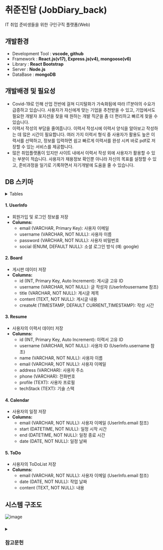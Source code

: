 # 취준진담 (JobDiary_back)
IT 취업 준비생들을 위한 구인구직 플랫폼(Web)

## 개발환경
* Development Tool : **vscode, github**
* Framework : **React.js(v17), Express.js(v4), mongoose(v6)**
* Library : **React Bootstrap**
* Server : **Node.js**
* DataBase : **mongoDB**

## 개발배경 및 필요성
* Covid-19로 인해 산업 전반에 걸쳐 디지털화가 가속화됨에 따라 IT분야의 수요가 급증하고 있습니다. 사용자가 자신에게 맞는 기업을 추천받을 수 있고, 기업에서도 필요한 개발자 포지션을 찾을 때 원하는 개발 직군을 좀 더 편리하고 빠르게 찾을 수 있습니다.
* 이력서 작성의 부담을 줄여줍니다. 이력서 작성시에 이력서 양식을 알아보고 작성하는 데 많은 시간이 필요합니다. 여러 가지 이력서 형식 중 사용자가 활용도 높은 이력서를 선택하고, 정보를 입력하면 쉽고 빠르게 이력서를 완성 시켜 바로 pdf로 저장할 수 있는 서비스를 제공합니다.
* 많은 취업플랫폼이 있지만 사이트 내에서 이력서 작성 외에 사용자가 활용할 수 있는 부분이 적습니다. 사용자가 채용정보 확인뿐 아니라 자신의 목표를 설정할 수 있고, 준비과정을 일기로 기록하면서 자기개발에 도움을 줄 수 있습니다.

## DB 스키마
<details><summary>Tables</summary>
![image](https://github.com/user-attachments/assets/7b40104c-8058-4cb1-9778-4870103dbd75)

</details>

#### 1. UserInfo
- 회원가입 및 로그인 정보를 저장
- **Columns:**
  - email (VARCHAR, Primary Key): 사용자 이메일
  - username (VARCHAR, NOT NULL): 사용자 이름
  - password (VARCHAR, NOT NULL): 사용자 비밀번호
  - social (ENUM, DEFAULT NULL): 소셜 로그인 방식 (예: google)
 
#### 2. Board
- 게시판 데이터 저장
- **Columns:**
 	- id (INT, Primary Key, Auto Increment): 게시글 고유 ID
	- username (VARCHAR, NOT NULL): 글 작성자 (UserInfousername 참조)
	- title (VARCHAR, NOT NULL): 게시글 제목
	- content (TEXT, NOT NULL): 게시글 내용
	- createAt (TIMESTAMP, DEFAULT CURRENT_TIMESTAMP): 작성 시간

#### 3. Resume
- 사용자의 이력서 데이터 저장
- **Columns:**
	- id (INT, Primary Key, Auto Increment): 이력서 고유 ID
	- username (VARCHAR, NOT NULL): 사용자 ID (UserInfo.username 참조)
	- name (VARCHAR, NOT NULL): 사용자 이름
	- email (VARCHAR, NOT NULL): 사용자 이메일
	- address (VARCHAR): 사용자 주소
	- phone (VARCHAR): 전화번호
	- profile (TEXT): 사용자 프로필
	- techStack (TEXT): 기술 스택

#### 4. Calendar
- 사용자의 일정 저장
- **Columns:**
	- email (VARCHAR, NOT NULL): 사용자 이메일 (UserInfo.email 참조)
	- start (DATETIME, NOT NULL): 일정 시작 시간
	- end (DATETIME, NOT NULL): 일정 종료 시간
	- date (DATE, NOT NULL): 일정 날짜

#### 5. ToDo
- 사용자의 ToDoList 저장
- **Columns:**
	- email (VARCHAR, NOT NULL): 사용자 이메일 (UserInfo.email 참조)
	- date (DATE, NOT NULL): 작업 날짜
	- content (TEXT, NOT NULL): 내용

## 시스템 구조도
![image](https://github.com/user-attachments/assets/e5ce3fde-0446-4071-9a68-a2c9adf10d7b)

### 
<details>
  <summary><h3>참고문헌</h3></summary>
    [1] 조현영, 『Node.js 교과서 개정 2판』, 길벗, 2020. <br/>
    [2] 점핏, “https://www.jumpit.co.kr/”, (최종 접속일: 2022.06.10.) <br/>
    [3] 원티드, “https://www.wanted.co.kr/”, (최종 접속일: 2022.06.10.) <br/>
    [4]“mongoDB Story 3: mongoDB 데이터 모델링”, “https://meetup.toast.com/posts/276”, (최종 접속일: 2022.04.01.)<br/>
    [5] 워크넷, “https://openapi.work.go.kr/opiMain.do/”, (최종 접속일: 2022.04.17.) <br/>
    [6] npm, “https://www.npmjs.com/package/react-pdf/”,(최종 접속일: 2022.04.17.) <br/>
    [7] Mosball, <[자바스크립트] html 화면을 pdf로 내보내기 (jspdf, html2canvas 사용)>,“https://blog.naver.com/rnjsrldnd123/221526274628/”,(최종 접속일: 2022.04.17.)<br/>
    [8] tistory, [React]CORS 에러 해결, “https://developer-talk.tistory.com/91”,(최종 접속일: 2022.06.03.) <br/>
    [9] tistory. CORS문제 ?! 뭔데 우리를 힘들게하나 !! ( cors란, cookie설정 ), “https://heokknkn.tistory.com/12”,(최종 접속일: 2022.06.03.) <br/>
    [10] [node] CORS란? CORS 문제 해결하기, “https://firework-ham.tistory.com/70”,(최종 접속일: 2022.06.10.)<br/>
    [11] CodeAT21, How to Printing and download PDF file in React With React-To-Print,“https://codeat21.com/how-to-printing-and-download-pdf-file-in-react-with-react-to-print/”,(최종 접속일: 2022.06.10.)
</details>
